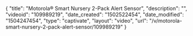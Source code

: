 {
    "title": "Motorola&reg; Smart Nursery 2-Pack Alert Sensor",
    "description": "",
    "videoid": "109989219",
    "date_created": "1502522454",
    "date_modified": "1504247454",
    "type": "captivate",
    "layout": "video",
    "url": "\/v\/motorola-smart-nursery-2-pack-alert-sensor\/109989219"
}